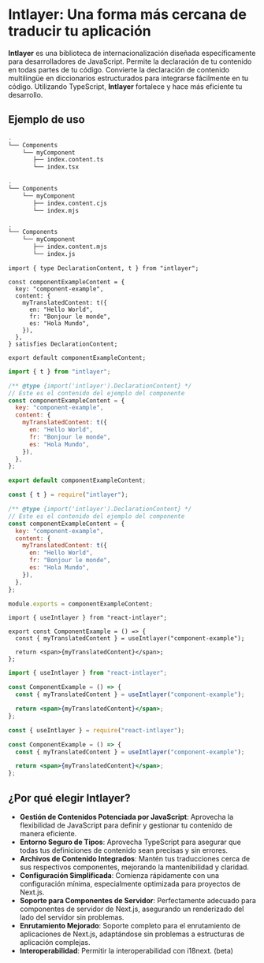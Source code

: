 # Intlayer: Una forma más cercana de traducir tu aplicación

**Intlayer** es una biblioteca de internacionalización diseñada específicamente para desarrolladores de JavaScript. Permite la declaración de tu contenido en todas partes de tu código. Convierte la declaración de contenido multilingüe en diccionarios estructurados para integrarse fácilmente en tu código. Utilizando TypeScript, **Intlayer** fortalece y hace más eficiente tu desarrollo.

## Ejemplo de uso

```bash codeFormat="typescript"
.
└── Components
    └── myComponent
       ├── index.content.ts
       └── index.tsx
```

```bash codeFormat="commonjs"
.
└── Components
    └── myComponent
       ├── index.content.cjs
       └── index.mjs
```

```bash codeFormat="esm"
.
└── Components
    └── myComponent
       ├── index.content.mjs
       └── index.js
```

```tsx fileName="./Components/MyComponent/index.content.ts" codeFormat="typescript"
import { type DeclarationContent, t } from "intlayer";

const componentExampleContent = {
  key: "component-example",
  content: {
    myTranslatedContent: t({
      en: "Hello World",
      fr: "Bonjour le monde",
      es: "Hola Mundo",
    }),
  },
} satisfies DeclarationContent;

export default componentExampleContent;
```

```jsx fileName="./Components/MyComponent/index.mjx" codeFormat="esm"
import { t } from "intlayer";

/** @type {import('intlayer').DeclarationContent} */
// Este es el contenido del ejemplo del componente
const componentExampleContent = {
  key: "component-example",
  content: {
    myTranslatedContent: t({
      en: "Hello World",
      fr: "Bonjour le monde",
      es: "Hola Mundo",
    }),
  },
};

export default componentExampleContent;
```

```jsx fileName="./Components/MyComponent/index.csx" codeFormat="commonjs"
const { t } = require("intlayer");

/** @type {import('intlayer').DeclarationContent} */
// Este es el contenido del ejemplo del componente
const componentExampleContent = {
  key: "component-example",
  content: {
    myTranslatedContent: t({
      en: "Hello World",
      fr: "Bonjour le monde",
      es: "Hola Mundo",
    }),
  },
};

module.exports = componentExampleContent;
```

```tsx fileName="./Components/MyComponent/index.tsx" codeFormat="typescript"
import { useIntlayer } from "react-intlayer";

export const ComponentExample = () => {
  const { myTranslatedContent } = useIntlayer("component-example");

  return <span>{myTranslatedContent}</span>;
};
```

```jsx fileName="./Components/MyComponent/index.mjx" codeFormat="esm"
import { useIntlayer } from "react-intlayer";

const ComponentExample = () => {
  const { myTranslatedContent } = useIntlayer("component-example");

  return <span>{myTranslatedContent}</span>;
};
```

```jsx fileName="./Components/MyComponent/index.csx" codeFormat="commonjs"
const { useIntlayer } = require("react-intlayer");

const ComponentExample = () => {
  const { myTranslatedContent } = useIntlayer("component-example");

  return <span>{myTranslatedContent}</span>;
};
```

## ¿Por qué elegir Intlayer?

- **Gestión de Contenidos Potenciada por JavaScript**: Aprovecha la flexibilidad de JavaScript para definir y gestionar tu contenido de manera eficiente.
- **Entorno Seguro de Tipos**: Aprovecha TypeScript para asegurar que todas tus definiciones de contenido sean precisas y sin errores.
- **Archivos de Contenido Integrados**: Mantén tus traducciones cerca de sus respectivos componentes, mejorando la mantenibilidad y claridad.
- **Configuración Simplificada**: Comienza rápidamente con una configuración mínima, especialmente optimizada para proyectos de Next.js.
- **Soporte para Componentes de Servidor**: Perfectamente adecuado para componentes de servidor de Next.js, asegurando un renderizado del lado del servidor sin problemas.
- **Enrutamiento Mejorado**: Soporte completo para el enrutamiento de aplicaciones de Next.js, adaptándose sin problemas a estructuras de aplicación complejas.
- **Interoperabilidad**: Permitir la interoperabilidad con i18next. (beta)
